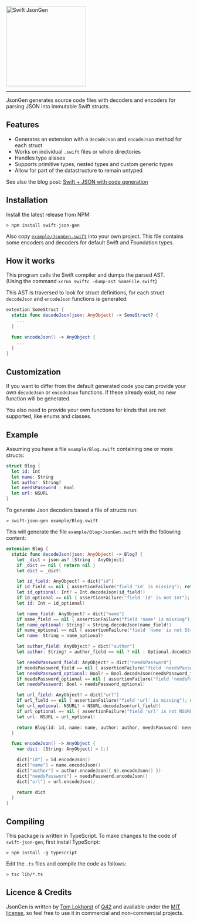 <img src="https://cloud.githubusercontent.com/assets/75655/5062099/8cc5f3f8-6db3-11e4-8620-c3da216c1262.png" width="218" alt="Swift JsonGen">
<hr>

JsonGen generates source code files with decoders and encoders for parsing JSON
into immutable Swift structs.

Features
--------

 * Generates an extension with a `decodeJson` and `encodeJson` method for each struct
 * Works on individual `.swift` files or whole directories
 * Handles type aliases
 * Supports primitive types, nested types and custom generic types
 * Allow for part of the datastructure to remain untyped

See also the blog post:
[Swift + JSON with code generation](http://tomlokhorst.tumblr.com/post/119966903324/json-swift-with-code-generation) 


Installation
------------

Install the latest release from NPM:

    > npm install swift-json-gen
    
Also copy [`example/JsonGen.swift`](https://raw.githubusercontent.com/tomlokhorst/swift-json-gen/develop/example/JsonGen.swift)
into your own project.
This file contains some encoders and decoders for default Swift and Foundation
types.


How it works
------------

This program calls the Swift compiler and dumps the parsed AST.  
(Using the command `xcrun swiftc -dump-ast SomeFile.swift`)

This AST is traversed to look for struct definitions, for each struct
`decodeJson` and `encodeJson` functions is generated:

```swift
extention SomeStruct {
  static func decodeJson(json: AnyObject) -> SomeStruct? {
    ...
  }
  
  func encodeJson() -> AnyObject {
    ...
  }
}
```

Customization
-------------

If you want to differ from the default generated code you can provide your own
`decodeJson` or `encodeJson` functions. If these already exist, no new
function will be generated.

You also need to provide your own functions for kinds that are not supported,
like enums and classes.


Example
-------

Assuming you have a file `example/Blog.swift` containing one or more structs:

```swift
struct Blog {
  let id: Int
  let name: String
  let author: String?
  let needsPassword : Bool
  let url: NSURL
}
```

To generate Json decoders based a file of structs run:

    > swift-json-gen example/Blog.swift

This will generate the file `example/Blog+JsonGen.swift` with the following
content:

```swift
extension Blog {
  static func decodeJson(json: AnyObject) -> Blog? {
    let _dict = json as? [String : AnyObject]
    if _dict == nil { return nil }
    let dict = _dict!

    let id_field: AnyObject? = dict["id"]
    if id_field == nil { assertionFailure("field 'id' is missing"); return nil }
    let id_optional: Int? = Int.decodeJson(id_field!)
    if id_optional == nil { assertionFailure("field 'id' is not Int"); return nil }
    let id: Int = id_optional!

    let name_field: AnyObject? = dict["name"]
    if name_field == nil { assertionFailure("field 'name' is missing"); return nil }
    let name_optional: String? = String.decodeJson(name_field!)
    if name_optional == nil { assertionFailure("field 'name' is not String"); return nil }
    let name: String = name_optional!

    let author_field: AnyObject? = dict["author"]
    let author: String? = author_field == nil ? nil : Optional.decodeJson({ String.decodeJson($0) }, author_field!)

    let needsPassword_field: AnyObject? = dict["needsPassword"]
    if needsPassword_field == nil { assertionFailure("field 'needsPassword' is missing"); return nil }
    let needsPassword_optional: Bool? = Bool.decodeJson(needsPassword_field!)
    if needsPassword_optional == nil { assertionFailure("field 'needsPassword' is not Bool"); return nil }
    let needsPassword: Bool = needsPassword_optional!

    let url_field: AnyObject? = dict["url"]
    if url_field == nil { assertionFailure("field 'url' is missing"); return nil }
    let url_optional: NSURL? = NSURL.decodeJson(url_field!)
    if url_optional == nil { assertionFailure("field 'url' is not NSURL"); return nil }
    let url: NSURL = url_optional!

    return Blog(id: id, name: name, author: author, needsPassword: needsPassword, url: url)
  }

  func encodeJson() -> AnyObject {
    var dict: [String: AnyObject] = [:]

    dict["id"] = id.encodeJson()
    dict["name"] = name.encodeJson()
    dict["author"] = author.encodeJson({ $0.encodeJson() })
    dict["needsPassword"] = needsPassword.encodeJson()
    dict["url"] = url.encodeJson()

    return dict
  }
}
```

Compiling
---------

This package is written in TypeScript. To make changes to the code of `swift-json-gen`, first install TypeScript:

    > npm install -g typescript

Edit the `.ts` files and compile the code as follows:

    > tsc lib/*.ts


Licence & Credits
-----------------

JsonGen is written by [Tom Lokhorst](https://twitter.com/tomlokhorst) of [Q42](http://q42.com) and available under the [MIT license](https://github.com/tomlokhorst/swift-json-gen/blob/develop/LICENSE), so feel free to use it in commercial and non-commercial projects.
